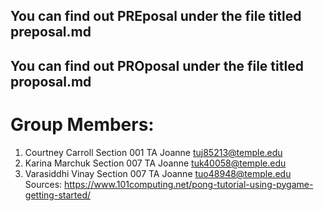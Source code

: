 ## You can find out PREposal under the file titled preposal.md
## You can find out PROposal under the file titled proposal.md
# Group Members: 
1. Courtney Carroll Section 001 TA Joanne tuj85213@temple.edu 
2. Karina Marchuk Section 007 TA Joanne tuk40058@temple.edu  
3. Varasiddhi Vinay Section 007 TA Joanne tuo48948@temple.edu
Sources: https://www.101computing.net/pong-tutorial-using-pygame-getting-started/
